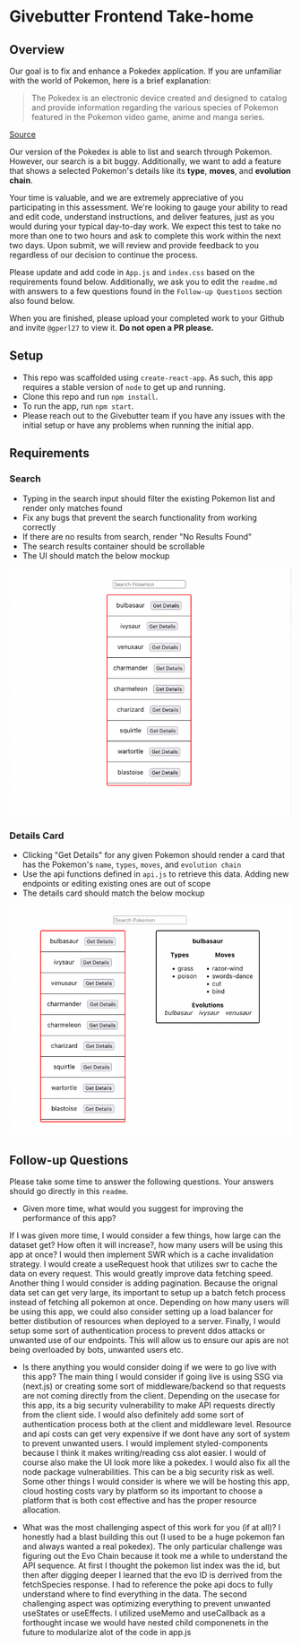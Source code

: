 # Givebutter Frontend Take-home

## Overview

Our goal is to fix and enhance a Pokedex application. If you are unfamiliar with the world of Pokemon, here is a brief explanation:

> The Pokedex is an electronic device created and designed to catalog and provide information regarding the various species of Pokemon featured in the Pokemon video game, anime and manga series.
 
[Source](https://pokemon.fandom.com/wiki/Pokedex)
 
Our version of the Pokedex is able to list and search through Pokemon. However, our search is a bit buggy. Additionally, we want to add a feature that shows a selected Pokemon's details like its **type**, **moves**, and **evolution chain**.

Your time is valuable, and we are extremely appreciative of you participating in this assessment. We're looking to gauge your ability to read and edit code, understand instructions, and deliver features, just as you would during your typical day-to-day work. We expect this test to take no more than one to two hours and ask to complete this work within the next two days. Upon submit, we will review and provide feedback to you regardless of our decision to continue the process.

Please update and add code in `App.js` and `index.css` based on the requirements found below. Additionally, we ask you to edit the `readme.md` with answers to a few questions found in the `Follow-up Questions` section also found below.

When you are finished, please upload your completed work to your Github and invite `@gperl27` to view it. **Do not open a PR please.**

## Setup

- This repo was scaffolded using `create-react-app`. As such, this app requires a stable version of `node` to get up and running.
- Clone this repo and run `npm install`.
- To run the app, run `npm start`.
- Please reach out to the Givebutter team if you have any issues with the initial setup or have any problems when running the initial app.

## Requirements

### Search
- Typing in the search input should filter the existing Pokemon list and render only matches found
- Fix any bugs that prevent the search functionality from working correctly
- If there are no results from search, render "No Results Found"
- The search results container should be scrollable
- The UI should match the below mockup

![](mockup0.png)

### Details Card
     
- Clicking "Get Details" for any given Pokemon should render a card that has the Pokemon's `name`, `types`, `moves`, and `evolution chain`
- Use the api functions defined in `api.js` to retrieve this data. Adding new endpoints or editing existing ones are out of scope
- The details card should match the below mockup

![](mockup1.png)

## Follow-up Questions

Please take some time to answer the following questions. Your answers should go directly in this `readme`.

- Given more time, what would you suggest for improving the performance of this app?

If I was given more time, I would consider a few things, how large can the dataset get? How often it will increase?, how many users will be using this app at once? I would then implement SWR which is a cache invalidation strategy. I would create a useRequest hook that utilizes swr to cache the data on every request. This would greatly improve data fetching speed. Another thing I would consider is adding pagination. Because the orignal data set can get very large, its important to setup up a batch fetch process instead of fetching all pokemon at once. Depending on how many users will be using this app, we could also consider setting up a load balancer for better distibution of resources when deployed to a server. Finally, I would setup some sort of authentication process to prevent ddos attacks or unwanted use of our endpoints. This will allow us to ensure our apis are not being overloaded by bots, unwanted users etc. 

- Is there anything you would consider doing if we were to go live with this app?
The main thing I would consider if going live is using SSG via (next.js) or creating some sort of middleware/backend so that requests are not coming directly from the client. Depending on the usecase for this app, its a big security vulnerability to make API requests directly from the client side. I would also definitely add some sort of authentication process both at the client and middleware level. Resource and api costs can get very expensive if we dont have any sort of system to prevent unwanted users. I would implement styled-components because I think it makes writing/reading css alot easier. I would of course also make the UI look more like a pokedex. I would also fix all the node package vulnerabilities. This can be a big security risk as well. Some other things I would consider is where we will be hosting this app, cloud hosting costs vary by platform so its important to choose a platform that is both cost effective and has the proper resource allocation.

- What was the most challenging aspect of this work for you (if at all)?
I honestly had a blast building this out (I used to be a huge pokemon fan and always wanted a real pokedex). The only particular challenge was figuring out the Evo Chain because it took me a while to understand the API sequence. At first I thought the pokemon list index was the id, but then after digging deeper I learned that the evo ID is derrived from the fetchSpecies response. I had to reference the poke api docs to fully understand where to find everything in the data. The second challenging aspect was optimizing everything to prevent unwanted useStates  or useEffects. I utilized useMemo and useCallback as a forthought incase we would have nested child componenets in the future to modularize alot of the code in app.js
